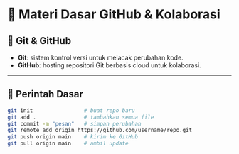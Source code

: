# 🚀 Materi Dasar GitHub & Kolaborasi

## 📌 Git & GitHub
- **Git**: sistem kontrol versi untuk melacak perubahan kode.  
- **GitHub**: hosting repositori Git berbasis cloud untuk kolaborasi.

---

## 🔑 Perintah Dasar
```bash
git init                # buat repo baru
git add .               # tambahkan semua file
git commit -m "pesan"   # simpan perubahan
git remote add origin https://github.com/username/repo.git
git push origin main    # kirim ke GitHub
git pull origin main    # ambil update
